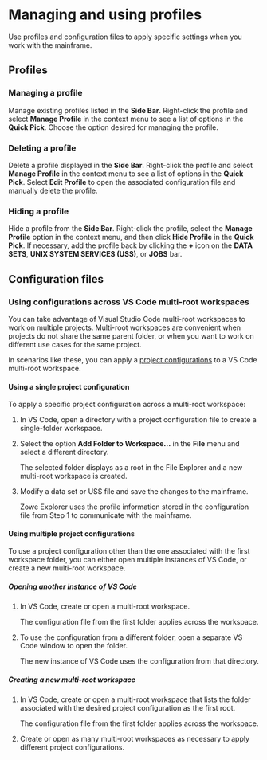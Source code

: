 # Managing and using profiles

Use profiles and configuration files to apply specific settings when you work with the mainframe.

## Profiles

### Managing a profile

Manage existing profiles listed in the **Side Bar**. Right-click the profile and select **Manage Profile** in the context menu to see a list of options in the **Quick Pick**. Choose the option desired for managing the profile.

### Deleting a profile

Delete a profile displayed in the **Side Bar**. Right-click the profile and select **Manage Profile** in the context menu to see a list of options in the **Quick Pick**. Select **Edit Profile** to open the associated configuration file and manually delete the profile.

### Hiding a profile

Hide a profile from the **Side Bar**. Right-click the profile, select the **Manage Profile** option in the context menu, and then click **Hide Profile** in the **Quick Pick**. If necessary, add the profile back by clicking the **+** icon on the **DATA SETS**, **UNIX SYSTEM SERVICES (USS)**, or **JOBS** bar.

## Configuration files

### Using configurations across VS Code multi-root workspaces

You can take advantage of Visual Studio Code multi-root workspaces to work on multiple projects. Multi-root workspaces are convenient when projects do not share the same parent folder, or when you want to work on different use cases for the same project.

In scenarios like these, you can apply a [project configurations](../user-guide/cli-using-using-team-profiles.md#types-of-configuration-files) to a VS Code multi-root workspace.

#### Using a single project configuration

To apply a specific project configuration across a multi-root workspace:

1. In VS Code, open a directory with a project configuration file to create a single-folder workspace.
2. Select the option **Add Folder to Workspace...** in the **File** menu and select a different directory.

    The selected folder displays as a root in the File Explorer and a new multi-root workspace is created.

3. Modify a data set or USS file and save the changes to the mainframe.

    Zowe Explorer uses the profile information stored in the configuration file from Step 1 to communicate with the mainframe.

#### Using multiple project configurations

To use a project configuration other than the one associated with the first workspace folder, you can either open multiple instances of VS Code, or create a new multi-root workspace.

##### Opening another instance of VS Code

1. In VS Code, create or open a multi-root workspace.

    The configuration file from the first folder applies across the workspace.
2. To use the configuration from a different folder, open a separate VS Code window to open the folder.

    The new instance of VS Code uses the configuration from that directory.

##### Creating a new multi-root workspace

1. In VS Code, create or open a multi-root workspace that lists the folder associated with the desired project configuration as the first root.

    The configuration file from the first folder applies across the workspace.

2. Create or open as many multi-root workspaces as necessary to apply different project configurations.
